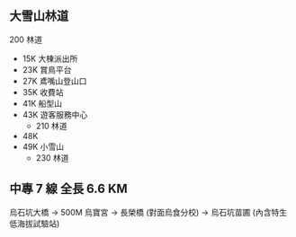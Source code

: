 ## 大雪山林道
200 林道
* 15K 大棟派出所
* 23K 賞鳥平台
* 27K 鳶嘴山登山口
* 35K 收費站
* 41K 船型山
* 43K 遊客服務中心
	* 210 林道
* 48K
* 49K 小雪山
	* 230 林道

## 中專 7 線 全長 6.6 KM
烏石坑大橋 -> 500M 烏寶宮 -> 長榮橋 (對面烏食分校) -> 烏石坑苗圃 (內含特生低海拔試驗站)
